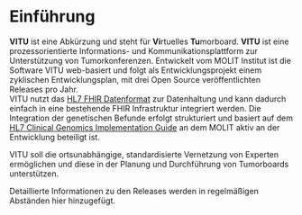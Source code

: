 # Einführung

<print-header/>

**VITU** ist eine Abkürzung und steht für **Vi**rtuelles **Tu**morboard. **VITU** ist eine prozessorientierte Informations- und Kommunikationsplattform zur Unterstützung von Tumorkonferenzen. Entwickelt vom MOLIT Institut ist die Software VITU web-basiert und folgt als Entwicklungsprojekt einem zyklischen Entwicklungsplan, mit drei Open Source veröffentlichten Releases pro Jahr.  
VITU nutzt das [HL7 FHIR Datenformat](http://hl7.org/fhir/) zur Datenhaltung und kann dadurch einfach in eine bestehende FHIR Infrastruktur integriert werden. Die Integration der genetischen Befunde erfolgt strukturiert und basiert auf dem [HL7 Clinical Genomics Implementation Guide](http://build.fhir.org/ig/HL7/genomics-reporting/) an dem MOLIT aktiv an der Entwicklung beteiligt ist.  

VITU soll die ortsunabhängige, standardisierte Vernetzung von Experten ermöglichen und diese in der Planung und Durchführung von Tumorboards unterstützen.

Detaillierte Informationen zu den Releases werden in regelmäßigen Abständen hier hinzugefügt.

<pdf-download />
